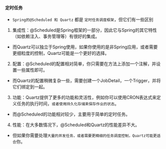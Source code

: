 #### 定时任务
* `Spring的@Scheduled 和 Quartz` 都是 `定时任务调度框架`，但它们有一些区别

1. 集成性：@Scheduled是Spring框架的一部分，因此它与Spring的其它特性（如依赖注入、事务管理等）有很好的集成。
* 而Quartz可以独立于Spring使用，如果你使用的是非Spring应用，或者需要更细粒度的控制，Quartz可能是一个更好的选择。

2. 配置：@Scheduled的配置相对简单，你只需要在方法上添加一个注解，并设置一些属性即可。
* 而Quartz的配置稍微复杂一些，需要创建一个JobDetail，一个Trigger，并将它们绑定到一起。

3. 功能：Quartz提供了更多的功能和灵活性，例如你可以使用CRON表达式来定义任务的执行时间，`或者使用持久化存储来保存作业的状态`。
* 而@Scheduled的功能相对较少，主要用于简单的定时任务。

4. 性能：在大多数情况下，@Scheduled和Quartz的性能差异不大。
* 但如果你需要处理`大量的并发任务，或者需要更精细的任务调度控制，Quartz可能更适合`你。

